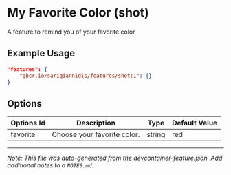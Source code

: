 
# My Favorite Color (shot)

A feature to remind you of your favorite color

## Example Usage

```json
"features": {
    "ghcr.io/sarigiannidis/features/shot:1": {}
}
```

## Options

| Options Id | Description | Type | Default Value |
|-----|-----|-----|-----|
| favorite | Choose your favorite color. | string | red |



---

_Note: This file was auto-generated from the [devcontainer-feature.json](https://github.com/sarigiannidis/features/blob/main/src/shot/devcontainer-feature.json).  Add additional notes to a `NOTES.md`._
